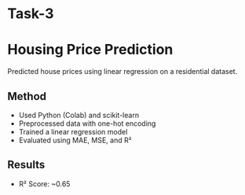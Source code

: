 # Task-3
# Housing Price Prediction

Predicted house prices using linear regression on a residential dataset.

## Method  
- Used Python (Colab) and scikit-learn  
- Preprocessed data with one-hot encoding  
- Trained a linear regression model  
- Evaluated using MAE, MSE, and R²

## Results  
- R² Score: ~0.65  

